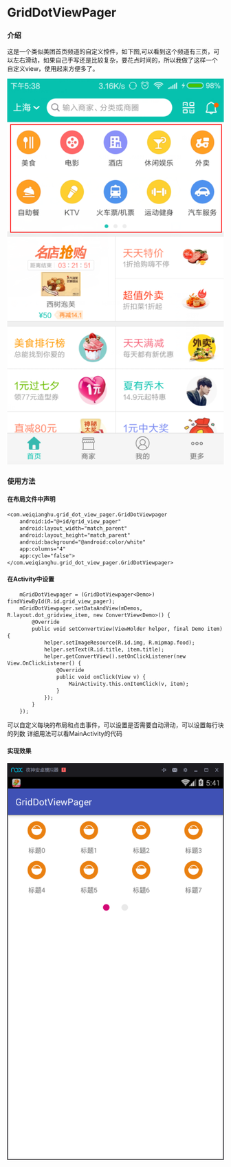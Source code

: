 # GridDotViewPager

### 介绍
  这是一个类似美团首页频道的自定义控件，如下图,可以看到这个频道有三页，可以左右滑动，如果自己手写还是比较复杂，要花点时间的，所以我做了这样一个
自定义view，使用起来方便多了。

![image](https://raw.githubusercontent.com/Weiqianghu/GridDotViewPager/master/img/meituan.png)

### 使用方法

#### 在布局文件中声明

    <com.weiqianghu.grid_dot_view_pager.GridDotViewpager
        android:id="@+id/grid_view_pager"
        android:layout_width="match_parent"
        android:layout_height="match_parent"
        android:background="@android:color/white"
        app:columns="4"
        app:cycle="false">
    </com.weiqianghu.grid_dot_view_pager.GridDotViewpager>

#### 在Activity中设置

        mGridDotViewpager = (GridDotViewpager<Demo>) findViewById(R.id.grid_view_pager);
        mGridDotViewpager.setDataAndView(mDemos, R.layout.dot_gridview_item, new ConvertView<Demo>() {
            @Override
            public void setConvertView(ViewHolder helper, final Demo item) {
                helper.setImageResource(R.id.img, R.mipmap.food);
                helper.setText(R.id.title, item.title);
                helper.getConvertView().setOnClickListener(new View.OnClickListener() {
                    @Override
                    public void onClick(View v) {
                        MainActivity.this.onItemClick(v, item);
                    }
                });
            }
        });

可以自定义每块的布局和点击事件，可以设置是否需要自动滑动，可以设置每行块的列数
详细用法可以看MainActivity的代码

#### 实现效果

![image](https://raw.githubusercontent.com/Weiqianghu/GridDotViewPager/master/img/simple.png)


